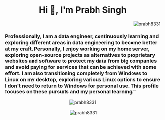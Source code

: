 <h1 align="center">Hi 👋, I'm Prabh Singh</h1>


<p align="right"> <img src="https://komarev.com/ghpvc/?username=prabh8331&label=Profile%20views&color=0e75b6&style=flat" alt="prabh8331" /> </p>

<h3 align="left">Professionally, I am a data engineer, continuously learning and exploring different areas in data engineering to become better at my craft. Personally, I enjoy working on my home server, exploring open-source projects as alternatives to proprietary websites and software to protect my data from big companies and avoid paying for services that can be achieved with some effort. I am also transitioning completely from Windows to Linux on my desktop, exploring various Linux options to ensure I don't need to return to Windows for personal use. This profile focuses on these pursuits and my personal learning."</h3>


<p align="center"><img align="center" src="https://github-readme-streak-stats.herokuapp.com/?user=prabh8331&" alt="prabh8331" /></p>

<p align="center">&nbsp;<img align="center" src="https://github-readme-stats.vercel.app/api?username=prabh8331&show_icons=true&locale=en" alt="prabh8331" /></p>
